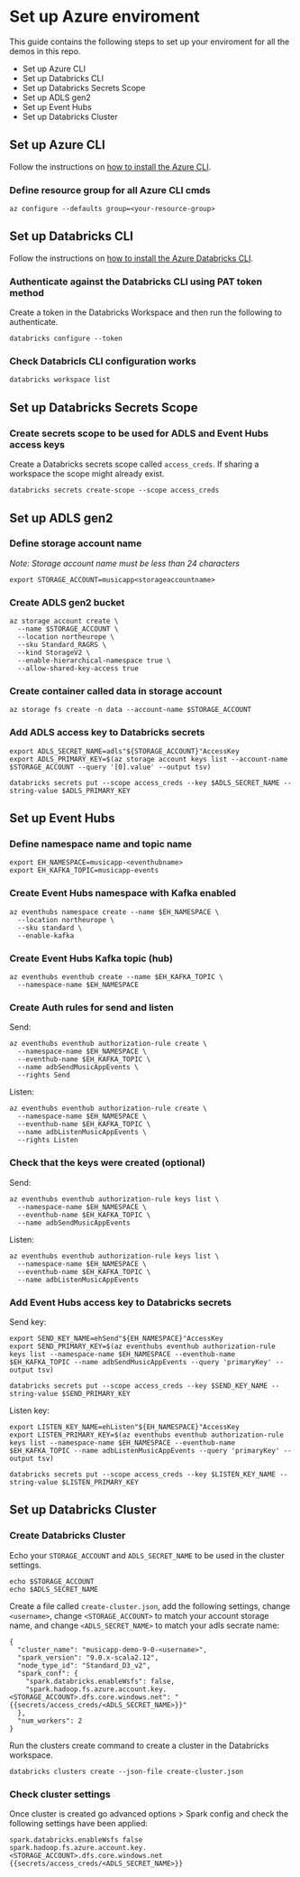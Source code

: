 # Set up Azure enviroment

This guide contains the following steps to set up your enviroment for all the demos in this repo.

- Set up Azure CLI
- Set up Databricks CLI
- Set up Databricks Secrets Scope
- Set up ADLS gen2
- Set up Event Hubs
- Set up Databricks Cluster

## Set up Azure CLI

Follow the instructions on [how to install the Azure CLI](https://docs.microsoft.com/en-us/cli/azure/install-azure-cli).

### Define resource group for all Azure CLI cmds

```
az configure --defaults group=<your-resource-group>
```

## Set up Databricks CLI

Follow the instructions on [how to install the Azure Databricks CLI](https://docs.microsoft.com/en-us/azure/databricks/dev-tools/cli/).

### Authenticate against the Databricks CLI using PAT token method

Create a token in the Databricks Workspace and then run the following to authenticate.

```
databricks configure --token
```

### Check Databricls CLI configuration works

```
databricks workspace list
```

## Set up Databricks Secrets Scope

### Create secrets scope to be used for ADLS and Event Hubs access keys

Create a Databricks secrets scope called `access_creds`. If sharing a workspace the scope might already exist.  

```
databricks secrets create-scope --scope access_creds
```

## Set up ADLS gen2

### Define storage account name

*Note: Storage account name must be less than 24 characters*

```
export STORAGE_ACCOUNT=musicapp<storageaccountname>
```

### Create ADLS gen2 bucket

```
az storage account create \
  --name $STORAGE_ACCOUNT \
  --location northeurope \
  --sku Standard_RAGRS \
  --kind StorageV2 \
  --enable-hierarchical-namespace true \
  --allow-shared-key-access true
```

### Create container called data in storage account

```
az storage fs create -n data --account-name $STORAGE_ACCOUNT
```

### Add ADLS access key to Databricks secrets

```
export ADLS_SECRET_NAME=adls"${STORAGE_ACCOUNT}"AccessKey
export ADLS_PRIMARY_KEY=$(az storage account keys list --account-name $STORAGE_ACCOUNT --query '[0].value' --output tsv)

databricks secrets put --scope access_creds --key $ADLS_SECRET_NAME --string-value $ADLS_PRIMARY_KEY
```

## Set up Event Hubs

### Define namespace name and topic name

```
export EH_NAMESPACE=musicapp-<eventhubname>
export EH_KAFKA_TOPIC=musicapp-events
```

### Create Event Hubs namespace with Kafka enabled

```
az eventhubs namespace create --name $EH_NAMESPACE \
  --location northeurope \
  --sku standard \
  --enable-kafka
```

### Create Event Hubs Kafka topic (hub)

```
az eventhubs eventhub create --name $EH_KAFKA_TOPIC \
  --namespace-name $EH_NAMESPACE
```

### Create Auth rules for send and listen

Send:

```
az eventhubs eventhub authorization-rule create \
  --namespace-name $EH_NAMESPACE \
  --eventhub-name $EH_KAFKA_TOPIC \
  --name adbSendMusicAppEvents \
  --rights Send
```

Listen: 

```
az eventhubs eventhub authorization-rule create \
  --namespace-name $EH_NAMESPACE \
  --eventhub-name $EH_KAFKA_TOPIC \
  --name adbListenMusicAppEvents \
  --rights Listen
```

### Check that the keys were created (optional)

Send:

```
az eventhubs eventhub authorization-rule keys list \
  --namespace-name $EH_NAMESPACE \
  --eventhub-name $EH_KAFKA_TOPIC \
  --name adbSendMusicAppEvents
```

Listen:

```
az eventhubs eventhub authorization-rule keys list \
  --namespace-name $EH_NAMESPACE \
  --eventhub-name $EH_KAFKA_TOPIC \
  --name adbListenMusicAppEvents
```


### Add Event Hubs access key to Databricks secrets

Send key:

```
export SEND_KEY_NAME=ehSend"${EH_NAMESPACE}"AccessKey
export SEND_PRIMARY_KEY=$(az eventhubs eventhub authorization-rule keys list --namespace-name $EH_NAMESPACE --eventhub-name $EH_KAFKA_TOPIC --name adbSendMusicAppEvents --query 'primaryKey' --output tsv)

databricks secrets put --scope access_creds --key $SEND_KEY_NAME --string-value $SEND_PRIMARY_KEY
```

Listen key:

```
export LISTEN_KEY_NAME=ehListen"${EH_NAMESPACE}"AccessKey
export LISTEN_PRIMARY_KEY=$(az eventhubs eventhub authorization-rule keys list --namespace-name $EH_NAMESPACE --eventhub-name $EH_KAFKA_TOPIC --name adbListenMusicAppEvents --query 'primaryKey' --output tsv)

databricks secrets put --scope access_creds --key $LISTEN_KEY_NAME --string-value $LISTEN_PRIMARY_KEY
```

## Set up Databricks Cluster


### Create Databricks Cluster

Echo your `STORAGE_ACCOUNT` and `ADLS_SECRET_NAME` to be used in the cluster settings.

```
echo $STORAGE_ACCOUNT 
echo $ADLS_SECRET_NAME
```

Create a file called `create-cluster.json`, add the following settings, change `<username>`, change `<STORAGE_ACCOUNT>` to match your account storage name, and change `<ADLS_SECRET_NAME>` to match your adls secrate name:

```
{
  "cluster_name": "musicapp-demo-9-0-<username>",
  "spark_version": "9.0.x-scala2.12",
  "node_type_id": "Standard_D3_v2",
  "spark_conf": {
    "spark.databricks.enableWsfs": false,
    "spark.hadoop.fs.azure.account.key.<STORAGE_ACCOUNT>.dfs.core.windows.net": "{{secrets/access_creds/<ADLS_SECRET_NAME>}}"
  },
  "num_workers": 2
}
```

Run the clusters create command to create a cluster in the Databricks workspace.

```
databricks clusters create --json-file create-cluster.json
```


### Check cluster settings

Once cluster is created go advanced options > Spark config and check the following settings have been applied:

```
spark.databricks.enableWsfs false
spark.hadoop.fs.azure.account.key.<STORAGE_ACCOUNT>.dfs.core.windows.net {{secrets/access_creds/<ADLS_SECRET_NAME>}}
```



